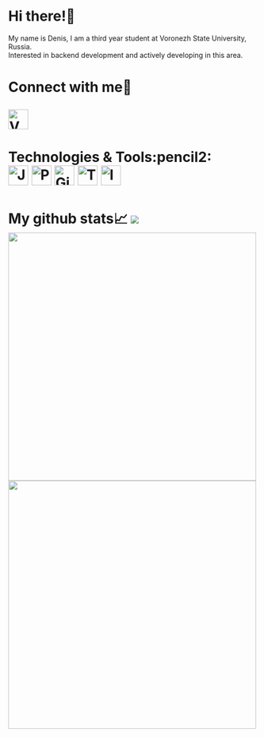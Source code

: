 <h1> 
  Hi there!👋
</h1> 

<a>
My name is Denis, I am a third year student at Voronezh State University, Russia.
<br>
Interested in backend development and actively developing in this area.
</a>

<h1>
Connect with me🗿
  
[<img alt="VK" width="40px" src="https://img.icons8.com/color/452/vk-circled.png" />][vk]
</h1>

<h1>
Technologies & Tools:pencil2:
<br>

<img alt="Java" width="40px" src="https://img.icons8.com/color/452/java-coffee-cup-logo.png" />
<img alt="Python" width="40px" src="https://img.icons8.com/color/452/python.png" />
<img alt="Git" width="40px" src="https://img.icons8.com/color/452/git.png" />
<img alt="Terminal" width="40px" src="https://img.icons8.com/color/452/ubuntu--v1.png" />
<img alt="IntelliJ IDEA" width="40px" src="https://upload.wikimedia.org/wikipedia/commons/thumb/d/d5/IntelliJ_IDEA_Logo.svg/512px-IntelliJ_IDEA_Logo.svg.png" />
</h1>

<h1>My github stats📈 
  <img src="https://visitor-badge.glitch.me/badge?page_id=DenisRybas.visitor-badge&color=5194f0" />
<br>
<img width="500px" src="https://github-readme-stats.vercel.app/api?username=DenisRybas&show_icons=true&theme=tokyonight" />
<img width="500px" src="https://github-readme-stats.vercel.app/api/top-langs/?username=DenisRybas&theme=tokyonight" />
</h1>

[vk]: https://vk.com/rybas_denis

